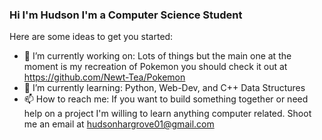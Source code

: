 ### Hi I'm Hudson I'm a Computer Science Student 


Here are some ideas to get you started:

- 🔭 I’m currently working on: Lots of things but the main one at the moment is my recreation of Pokemon you should check it out at https://github.com/Newt-Tea/Pokemon 
- 🌱 I’m currently learning: Python, Web-Dev, and C++ Data Structures
- 📫 How to reach me: If you want to build something together or need help on a project I'm willing to learn anything computer related. Shoot me an email at hudsonhargrove01@gmail.com

